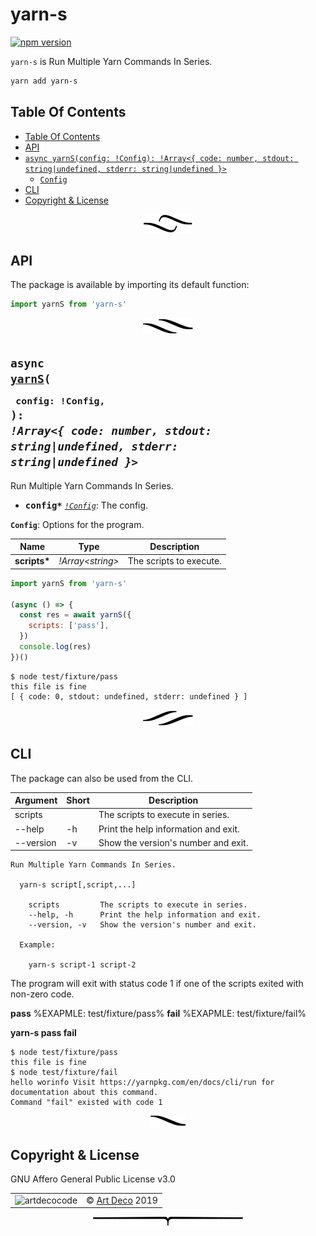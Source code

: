 # yarn-s

[![npm version](https://badge.fury.io/js/yarn-s.svg)](https://www.npmjs.com/package/yarn-s)

`yarn-s` is Run Multiple Yarn Commands In Series.

```sh
yarn add yarn-s
```

## Table Of Contents

- [Table Of Contents](#table-of-contents)
- [API](#api)
- [`async yarnS(config: !Config): !Array<{ code: number, stdout: string|undefined, stderr: string|undefined }>`](#async-yarnsconfig-config-array-code-number-stdout-stringundefined-stderr-stringundefined-)
  * [`Config`](#type-config)
- [CLI](#cli)
- [Copyright & License](#copyright--license)

<p align="center"><a href="#table-of-contents">
  <img src="/.documentary/section-breaks/0.svg?sanitize=true">
</a></p>

## API

The package is available by importing its default function:

```js
import yarnS from 'yarn-s'
```

<p align="center"><a href="#table-of-contents">
  <img src="/.documentary/section-breaks/1.svg?sanitize=true">
</a></p>

## <code>async <ins>yarnS</ins>(</code><sub><br/>&nbsp;&nbsp;`config: !Config,`<br/></sub><code>): <i>!Array<{ code: number, stdout: string|undefined, stderr: string|undefined }></i></code>
Run Multiple Yarn Commands In Series.

 - <kbd><strong>config*</strong></kbd> <em><code><a href="#type-config" title="Options for the program.">!Config</a></code></em>: The config.

__<a name="type-config">`Config`</a>__: Options for the program.


|     Name     |             Type              |       Description       |
| ------------ | ----------------------------- | ----------------------- |
| __scripts*__ | <em>!Array&lt;string&gt;</em> | The scripts to execute. |

```js
import yarnS from 'yarn-s'

(async () => {
  const res = await yarnS({
    scripts: ['pass'],
  })
  console.log(res)
})()
```
```
$ node test/fixture/pass
this file is fine
[ { code: 0, stdout: undefined, stderr: undefined } ]
```

<p align="center"><a href="#table-of-contents">
  <img src="/.documentary/section-breaks/2.svg?sanitize=true">
</a></p>

## CLI

The package can also be used from the CLI.

<table>
 <thead>
  <tr>
   <th>Argument</th> 
   <th>Short</th>
   <th>Description</th>
  </tr>
 </thead>
  <tr>
   <td>scripts</td>
   <td></td>
   <td>The scripts to execute in series.</td>
  </tr>
  <tr>
   <td>--help</td>
   <td>-h</td>
   <td>Print the help information and exit.</td>
  </tr>
  <tr>
   <td>--version</td>
   <td>-v</td>
   <td>Show the version's number and exit.</td>
  </tr>
</table>

```
Run Multiple Yarn Commands In Series.

  yarn-s script[,script,...]

	scripts      	The scripts to execute in series.
	--help, -h   	Print the help information and exit.
	--version, -v	Show the version's number and exit.

  Example:

    yarn-s script-1 script-2
```

The program will exit with status code 1 if one of the scripts exited with non-zero code.

**pass**
%EXAPMLE: test/fixture/pass%
**fail**
%EXAPMLE: test/fixture/fail%

**yarn-s pass fail**

```
$ node test/fixture/pass
this file is fine
$ node test/fixture/fail
hello worinfo Visit https://yarnpkg.com/en/docs/cli/run for documentation about this command.
Command "fail" existed with code 1
```

<p align="center"><a href="#table-of-contents">
  <img src="/.documentary/section-breaks/3.svg?sanitize=true">
</a></p>

## Copyright & License

GNU Affero General Public License v3.0

<table>
  <tr>
    <td><img src="https://avatars3.githubusercontent.com/u/38815725?v=4&amp;s=100" alt="artdecocode"></td>
    <td>© <a href="https://artd.eco">Art Deco</a> 2019</td>
  </tr>
</table>

<p align="center"><a href="#table-of-contents">
  <img src="/.documentary/section-breaks/-1.svg?sanitize=true">
</a></p>